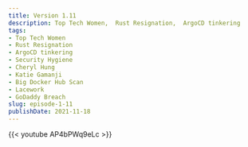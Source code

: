 ```yaml
---
title: Version 1.11
description: Top Tech Women,  Rust Resignation,  ArgoCD tinkering
tags:
- Top Tech Women
- Rust Resignation
- ArgoCD tinkering
- Security Hygiene
- Cheryl Hung
- Katie Gamanji
- Big Docker Hub Scan
- Lacework
- GoDaddy Breach
slug: episode-1-11
publishDate: 2021-11-18
---
```

{{< youtube AP4bPWq9eLc >}}